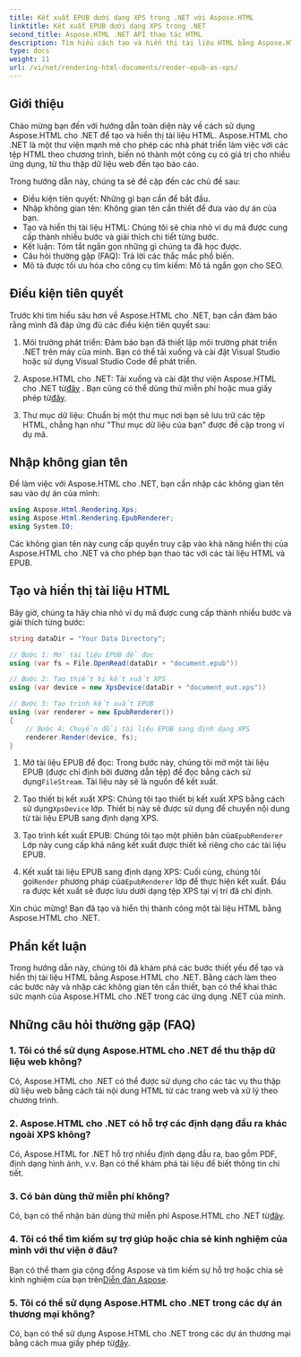 ```yaml
---
title: Kết xuất EPUB dưới dạng XPS trong .NET với Aspose.HTML
linktitle: Kết xuất EPUB dưới dạng XPS trong .NET
second_title: Aspose.HTML .NET API thao tác HTML
description: Tìm hiểu cách tạo và hiển thị tài liệu HTML bằng Aspose.HTML cho .NET trong hướng dẫn toàn diện này. Khám phá thế giới thao tác HTML, thu thập dữ liệu web và nhiều hơn nữa.
type: docs
weight: 11
url: /vi/net/rendering-html-documents/render-epub-as-xps/
---
```


## Giới thiệu

Chào mừng bạn đến với hướng dẫn toàn diện này về cách sử dụng Aspose.HTML cho .NET để tạo và hiển thị tài liệu HTML. Aspose.HTML cho .NET là một thư viện mạnh mẽ cho phép các nhà phát triển làm việc với các tệp HTML theo chương trình, biến nó thành một công cụ có giá trị cho nhiều ứng dụng, từ thu thập dữ liệu web đến tạo báo cáo.

Trong hướng dẫn này, chúng ta sẽ đề cập đến các chủ đề sau:
- Điều kiện tiên quyết: Những gì bạn cần để bắt đầu.
- Nhập không gian tên: Không gian tên cần thiết để đưa vào dự án của bạn.
- Tạo và hiển thị tài liệu HTML: Chúng tôi sẽ chia nhỏ ví dụ mã được cung cấp thành nhiều bước và giải thích chi tiết từng bước.
- Kết luận: Tóm tắt ngắn gọn những gì chúng ta đã học được.
- Câu hỏi thường gặp (FAQ): Trả lời các thắc mắc phổ biến.
- Mô tả được tối ưu hóa cho công cụ tìm kiếm: Mô tả ngắn gọn cho SEO.

## Điều kiện tiên quyết

Trước khi tìm hiểu sâu hơn về Aspose.HTML cho .NET, bạn cần đảm bảo rằng mình đã đáp ứng đủ các điều kiện tiên quyết sau:

1. Môi trường phát triển: Đảm bảo bạn đã thiết lập môi trường phát triển .NET trên máy của mình. Bạn có thể tải xuống và cài đặt Visual Studio hoặc sử dụng Visual Studio Code để phát triển.

2.  Aspose.HTML cho .NET: Tải xuống và cài đặt thư viện Aspose.HTML cho .NET từ[đây](https://releases.aspose.com/html/net/) . Bạn cũng có thể dùng thử miễn phí hoặc mua giấy phép từ[đây](https://purchase.aspose.com/buy).

3. Thư mục dữ liệu: Chuẩn bị một thư mục nơi bạn sẽ lưu trữ các tệp HTML, chẳng hạn như "Thư mục dữ liệu của bạn" được đề cập trong ví dụ mã.

## Nhập không gian tên

Để làm việc với Aspose.HTML cho .NET, bạn cần nhập các không gian tên sau vào dự án của mình:

```csharp
using Aspose.Html.Rendering.Xps;
using Aspose.Html.Rendering.EpubRenderer;
using System.IO;
```

Các không gian tên này cung cấp quyền truy cập vào khả năng hiển thị của Aspose.HTML cho .NET và cho phép bạn thao tác với các tài liệu HTML và EPUB.

## Tạo và hiển thị tài liệu HTML

Bây giờ, chúng ta hãy chia nhỏ ví dụ mã được cung cấp thành nhiều bước và giải thích từng bước:

```csharp
string dataDir = "Your Data Directory";

// Bước 1: Mở tài liệu EPUB để đọc
using (var fs = File.OpenRead(dataDir + "document.epub"))

// Bước 2: Tạo thiết bị kết xuất XPS
using (var device = new XpsDevice(dataDir + "document_out.xps"))

// Bước 3: Tạo trình kết xuất EPUB
using (var renderer = new EpubRenderer())
{
    // Bước 4: Chuyển đổi tài liệu EPUB sang định dạng XPS
    renderer.Render(device, fs);
}
```

1.  Mở tài liệu EPUB để đọc: Trong bước này, chúng tôi mở một tài liệu EPUB (được chỉ định bởi đường dẫn tệp) để đọc bằng cách sử dụng`FileStream`. Tài liệu này sẽ là nguồn để kết xuất.

2.  Tạo thiết bị kết xuất XPS: Chúng tôi tạo thiết bị kết xuất XPS bằng cách sử dụng`XpsDevice` lớp. Thiết bị này sẽ được sử dụng để chuyển nội dung từ tài liệu EPUB sang định dạng XPS.

3.  Tạo trình kết xuất EPUB: Chúng tôi tạo một phiên bản của`EpubRenderer` Lớp này cung cấp khả năng kết xuất được thiết kế riêng cho các tài liệu EPUB.

4.  Kết xuất tài liệu EPUB sang định dạng XPS: Cuối cùng, chúng tôi gọi`Render` phương pháp của`EpubRenderer` lớp để thực hiện kết xuất. Đầu ra được kết xuất sẽ được lưu dưới dạng tệp XPS tại vị trí đã chỉ định.

Xin chúc mừng! Bạn đã tạo và hiển thị thành công một tài liệu HTML bằng Aspose.HTML cho .NET.

## Phần kết luận

Trong hướng dẫn này, chúng tôi đã khám phá các bước thiết yếu để tạo và hiển thị tài liệu HTML bằng Aspose.HTML cho .NET. Bằng cách làm theo các bước này và nhập các không gian tên cần thiết, bạn có thể khai thác sức mạnh của Aspose.HTML cho .NET trong các ứng dụng .NET của mình.

## Những câu hỏi thường gặp (FAQ)

### 1. Tôi có thể sử dụng Aspose.HTML cho .NET để thu thập dữ liệu web không?

Có, Aspose.HTML cho .NET có thể được sử dụng cho các tác vụ thu thập dữ liệu web bằng cách tải nội dung HTML từ các trang web và xử lý theo chương trình.

### 2. Aspose.HTML cho .NET có hỗ trợ các định dạng đầu ra khác ngoài XPS không?

Có, Aspose.HTML for .NET hỗ trợ nhiều định dạng đầu ra, bao gồm PDF, định dạng hình ảnh, v.v. Bạn có thể khám phá tài liệu để biết thông tin chi tiết.

### 3. Có bản dùng thử miễn phí không?

 Có, bạn có thể nhận bản dùng thử miễn phí Aspose.HTML cho .NET từ[đây](https://releases.aspose.com/).

### 4. Tôi có thể tìm kiếm sự trợ giúp hoặc chia sẻ kinh nghiệm của mình với thư viện ở đâu?

Bạn có thể tham gia cộng đồng Aspose và tìm kiếm sự hỗ trợ hoặc chia sẻ kinh nghiệm của bạn trên[Diễn đàn Aspose](https://forum.aspose.com/).

### 5. Tôi có thể sử dụng Aspose.HTML cho .NET trong các dự án thương mại không?

 Có, bạn có thể sử dụng Aspose.HTML cho .NET trong các dự án thương mại bằng cách mua giấy phép từ[đây](https://purchase.aspose.com/buy).

